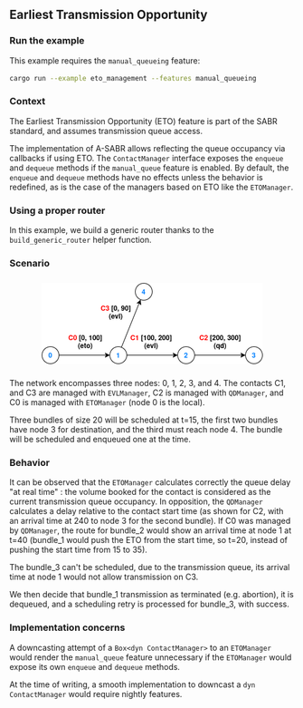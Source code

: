 ## Earliest Transmission Opportunity

### Run the example

This example requires the `manual_queueing` feature:
```bash
cargo run --example eto_management --features manual_queueing
```

### Context

The Earliest Transmission Opportunity (ETO) feature is part of the SABR standard, and assumes transmission queue access.

The implementation of A-SABR allows reflecting the queue occupancy via callbacks if using ETO. The `ContactManager` interface exposes the `enqueue` and `dequeue` methods if the `manual_queue` feature is enabled. By default, the `enqueue` and `dequeue` methods have no effects unless the behavior is redefined, as is the case of the managers based on ETO like the `ETOManager`.

### Using a proper router

In this example, we build a generic router thanks to the `build_generic_router` helper function.

### Scenario

<img src="eto_management.png" alt="ETO Management" style="display: block; margin: 25px auto">

The network encompasses three nodes: 0, 1, 2, 3, and 4. The contacts C1, and C3 are managed with `EVLManager`, C2 is managed with `QDManager`, and C0 is managed with `ETOManager` (node 0 is the local).

Three bundles of size 20 will be scheduled at t=15, the first two bundles have node 3 for destination, and the third must reach node 4. The bundle will be scheduled and enqueued one at the time.

### Behavior

It can be observed that the `ETOManager` calculates correctly the queue delay "at real time" : the volume booked for the contact is considered as the current transmission queue occupancy. In opposition, the `QDManager` calculates a delay relative to the contact start time (as shown for C2, with an arrival time at 240 to node 3 for the second bundle). If C0 was managed by `QDManager`, the route for bundle_2 would show an arrival time at node 1 at t=40 (bundle_1 would push the ETO from the start time, so t=20, instead of pushing the start time from 15 to 35).

The bundle_3 can't be scheduled, due to the transmission queue, its arrival time at node 1 would not allow transmission on C3.

We then decide that bundle_1 transmission as terminated (e.g. abortion), it is dequeued, and a scheduling retry is processed for bundle_3, with success.

### Implementation concerns

A downcasting attempt of a `Box<dyn ContactManager>` to an `ETOManager` would render the `manual_queue` feature unnecessary if the `ETOManager` would expose its own `enqueue` and `dequeue` methods.

At the time of writing, a smooth implementation to downcast a `dyn ContactManager` would require nightly features.